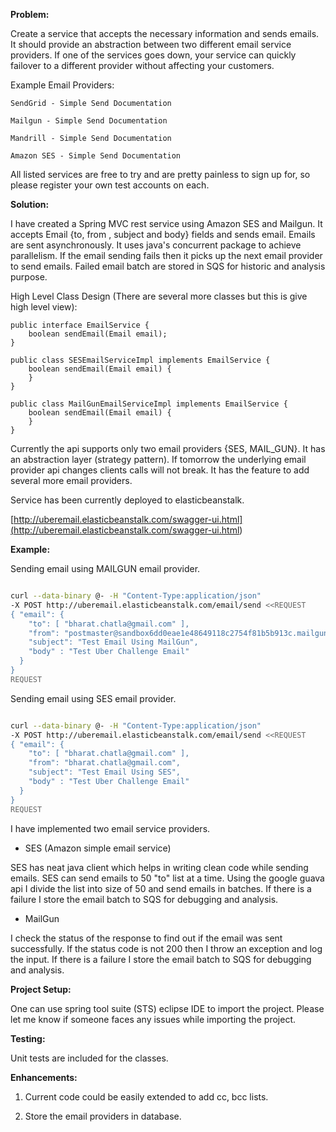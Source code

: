 **Problem:**

Create a service that accepts the necessary information and sends emails. It should provide an abstraction between two different email service providers. If one of the services goes down, your service can quickly failover to a different provider without affecting your customers.

Example Email Providers:

    SendGrid - Simple Send Documentation

    Mailgun - Simple Send Documentation

    Mandrill - Simple Send Documentation

    Amazon SES - Simple Send Documentation

All listed services are free to try and are pretty painless to sign up for, so please register your own test accounts on each.

**Solution:**

I have created a Spring MVC rest service using Amazon SES and Mailgun. It accepts Email {to, from , subject and body} fields and sends email. Emails are sent asynchronously. It uses java's concurrent package to achieve parallelism. If the email sending fails then it picks up the next email provider to send emails. Failed email batch are stored in SQS for historic and analysis purpose.

High Level Class Design (There are several more classes but this is give high level view):

```code
public interface EmailService {
    boolean sendEmail(Email email);
}

public class SESEmailServiceImpl implements EmailService {
	boolean sendEmail(Email email) {
	}
}

public class MailGunEmailServiceImpl implements EmailService {
	boolean sendEmail(Email email) {
	}
}
```
Currently the api supports only two email providers {SES, MAIL_GUN}. It has an abstraction layer (strategy pattern). If tomorrow the underlying email provider api changes clients calls will not break. It has the feature to add several more email providers. 

Service has been currently deployed to elasticbeanstalk.

[http://uberemail.elasticbeanstalk.com/swagger-ui.html](<http://uberemail.elasticbeanstalk.com/swagger-ui.html>)

**Example:**

Sending email using MAILGUN email provider.

``` bash

curl --data-binary @- -H "Content-Type:application/json" 
-X POST http://uberemail.elasticbeanstalk.com/email/send <<REQUEST
{ "email": {
    "to": [ "bharat.chatla@gmail.com" ],
    "from": "postmaster@sandbox6dd0eae1e48649118c2754f81b5b913c.mailgun.org",
    "subject": "Test Email Using MailGun",
    "body" : "Test Uber Challenge Email"
  }
}
REQUEST
```

Sending email using SES email provider.

``` bash

curl --data-binary @- -H "Content-Type:application/json" 
-X POST http://uberemail.elasticbeanstalk.com/email/send <<REQUEST
{ "email": {
    "to": [ "bharat.chatla@gmail.com" ],
    "from": "bharat.chatla@gmail.com",
    "subject": "Test Email Using SES",
    "body" : "Test Uber Challenge Email"
  }
}
REQUEST
```

I have implemented two email service providers.

* SES (Amazon simple email service)

SES has neat java client which helps in writing clean code while sending emails. SES can send emails to 50 "to" list at a time. Using the google guava api I divide the list into size of 50 and send emails in batches. If there is a failure I store the email batch to SQS for debugging and analysis.

* MailGun

I check the status of the response to find out if the email was sent successfully. If the status code is not 200 then I throw an exception and log the input. If there is a failure I store the email batch to SQS for debugging and analysis.

**Project Setup:**

One can use spring tool suite (STS) eclipse IDE to import the project. Please let me know if someone faces any issues while importing the project.

**Testing:**

Unit tests are included for the classes.

**Enhancements:**

1.	Current code could be easily extended to add cc, bcc lists.

2.	Store the email providers in database.
